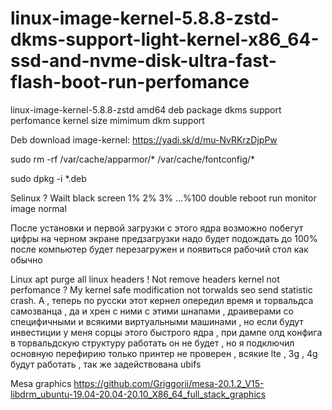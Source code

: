 # linux-image-kernel-5.8.8-zstd-dkms-support-light-kernel-x86_64-ssd-and-nvme-disk-ultra-fast-flash-boot-run-perfomance
linux-image-kernel-5.8.8-zstd amd64 deb package dkms support perfomance kernel size mimimum dkm support 

Deb download image-kernel: https://yadi.sk/d/mu-NvRKrzDjpPw

sudo rm -rf /var/cache/apparmor/* /var/cache/fontconfig/*

sudo dpkg -i *.deb

Selinux ? Wailt black screen 1% 2% 3% ...%100 double reboot run monitor image normal

После установки и первой загрузки с этого ядра возможно побегут цифры на черном экране предзагрузки надо будет 
подождать до 100% после компьютер будет перезагружен и появиться рабочий стол как обычно

Linux apt purge all linux headers ! Not remove headers kernel not perfomance ? My kernel safe modification not torwalds seo send statistic crash. А , теперь по русски этот кернел опередил время и торвальдса самозванца , да и хрен с ними с этими шнапами , драиверами со специфичными и всякими виртуальными машинами , но если будут инвестиции у меня сорцы этого быстрого ядра , при дампе олд конфига в торвальдскую структуру работать он не будет , но я подключил основную перефирию только принтер не проверен , всякие lte , 3g , 4g будут работать , так же задействована ubifs 

Mesa graphics https://github.com/Griggorii/mesa-20.1.2_V15-libdrm_ubuntu-19.04-20.04-20.10_X86_64_full_stack_graphics
